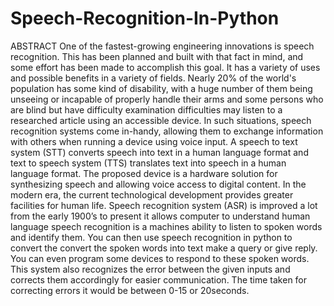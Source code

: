 # Speech-Recognition-In-Python
ABSTRACT
 One of the fastest-growing engineering innovations is speech recognition. This has been planned and built with that fact in mind, and some effort has been made to accomplish this goal. It has a variety of uses and possible benefits in a variety of fields. Nearly 20% of the world's population has some kind of disability, with a huge number of them being unseeing or incapable of properly handle their arms and some persons who are blind but have difficulty examination difficulties may listen to a researched article using an accessible device. In such situations, speech recognition systems come in-handy, allowing them to exchange information with others when running a device using voice input. A speech to text system (STT) converts speech into text in a human language format and text to speech system (TTS) translates text into speech in a human language format. The proposed device is a hardware solution for synthesizing speech and allowing voice access to digital content. In the modern era, the current technological development provides greater facilities for human life. Speech recognition system (ASR) is improved a lot from the early 1900’s to present it allows computer to understand human language speech recognition is a machines ability to listen to spoken words and identify them. You can then use speech recognition in python to convert the convert the spoken words into text make a query or give reply. You can even program some devices to respond to these spoken words. This system also recognizes the error between the given inputs and corrects them accordingly for easier communication. The time taken for correcting errors it would be between 0-15 or 20seconds. 
